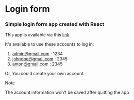 # Login form
### Simple login form app created with React

This app is available via this [link](https://maksimgurbanow.github.io/login_form/)

It's available to use these accounts to log in:
1. admin@gmail.com : 1234
2. johndoe@gmail.com : 2345
3. anton@gmail.com : 2345

Or, You could create your own account.
> [!NOTE]
> The account information won't be saved after quitting the app
